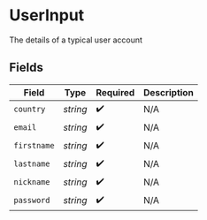 # UserInput

The details of a typical user account


## Fields

| Field              | Type               | Required           | Description        |
| ------------------ | ------------------ | ------------------ | ------------------ |
| `country`          | *string*           | :heavy_check_mark: | N/A                |
| `email`            | *string*           | :heavy_check_mark: | N/A                |
| `firstname`        | *string*           | :heavy_check_mark: | N/A                |
| `lastname`         | *string*           | :heavy_check_mark: | N/A                |
| `nickname`         | *string*           | :heavy_check_mark: | N/A                |
| `password`         | *string*           | :heavy_check_mark: | N/A                |